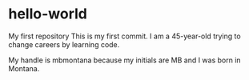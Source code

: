# hello-world
My first repository
This is my first commit. I am a 45-year-old trying to change careers by learning code. 

My handle is mbmontana because my initials are MB and I was born in Montana.
